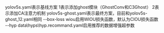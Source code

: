 yolov5s.yaml表示基线方案
1表示添加ghost模块（GhostConv和C3Ghost）
2表示添加CA注意力机制
yolov5s-ghost.yaml表示最终方案，目前和yolov5s-ghost_12.yaml相同
--box-loss wiou启用WIOU损失函数，默认为CIOU损失函数
--hyp data\hyps\hyp.recommand.yaml启用推荐的数据增强超参数
